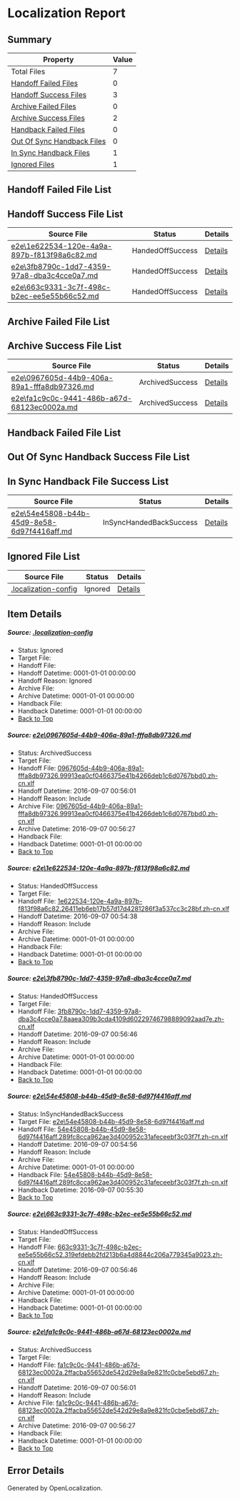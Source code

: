 # <a name='report-top'></a> Localization Report

## Summary
 Property | Value 
 -------- | ----- 
 Total Files | 7
[ Handoff Failed Files ](#handoff-failed-list)| 0
[ Handoff Success Files ](#handoff-success-list)| 3
[ Archive Failed Files ](#archive-failed-list)| 0
[ Archive Success Files ](#archive-success-list)| 2
[ Handback Failed Files ](#handback-failed-list)| 0
[ Out Of Sync Handback Files ](#outofsync-handback-success-list)| 0
[ In Sync Handback Files ](#insync-handback-success-list)| 1
[ Ignored Files ](#ignored-list)| 1

## <a name='handoff-failed-list'></a> Handoff Failed File List

## <a name='handoff-success-list'></a> Handoff Success File List
 Source File | Status | Details 
 ----------- | ------ | ------- 
 [e2e\1e622534-120e-4a9a-897b-f813f98a6c82.md](https://github.com/OpenLocalizationTestOrg/ol-test0/blob/b99ac5d43af3f86acfcd10aad21568bef6e76b72/e2e/1e622534-120e-4a9a-897b-f813f98a6c82.md) | HandedOffSuccess | [Details](#7123fd91185970a0d1c0f33658026b38123e63a92)
 [e2e\3fb8790c-1dd7-4359-97a8-dba3c4cce0a7.md](https://github.com/OpenLocalizationTestOrg/ol-test0/blob/e78844604966a67667d32a5f284ebeebf3b53fa9/e2e/3fb8790c-1dd7-4359-97a8-dba3c4cce0a7.md) | HandedOffSuccess | [Details](#75c4b99bd78e822fc88ecadc92761e2233ba14923)
 [e2e\663c9331-3c7f-498c-b2ec-ee5e55b66c52.md](https://github.com/OpenLocalizationTestOrg/ol-test0/blob/e78844604966a67667d32a5f284ebeebf3b53fa9/e2e/663c9331-3c7f-498c-b2ec-ee5e55b66c52.md) | HandedOffSuccess | [Details](#b1905d147bedb337355259ef285ab20b0346879e5)

## <a name='archive-failed-list'></a> Archive Failed File List

## <a name='archive-success-list'></a> Archive Success File List
 Source File | Status | Details 
 ----------- | ------ | ------- 
 [e2e\0967605d-44b9-406a-89a1-fffa8db97326.md](https://github.com/OpenLocalizationTestOrg/ol-test0/blob/7456d31cc723e507bdabf0ac5d86260925606fea/e2e/0967605d-44b9-406a-89a1-fffa8db97326.md) | ArchivedSuccess | [Details](#ce4ac08f745c439f5bad175f8ff10714ac5af80b1)
 [e2e\fa1c9c0c-9441-486b-a67d-68123ec0002a.md](https://github.com/OpenLocalizationTestOrg/ol-test0/blob/7456d31cc723e507bdabf0ac5d86260925606fea/e2e/fa1c9c0c-9441-486b-a67d-68123ec0002a.md) | ArchivedSuccess | [Details](#84b963aefb0349c07b7233f1c88923591f5e66b96)

## <a name='handback-failed-list'></a> Handback Failed File List

## <a name='outofsync-handback-success-list'></a> Out Of Sync Handback Success File List

## <a name='insync-handback-success-list'></a> In Sync Handback File Success List
 Source File | Status | Details 
 ----------- | ------ | ------- 
 [e2e\54e45808-b44b-45d9-8e58-6d97f4416aff.md](https://github.com/OpenLocalizationTestOrg/ol-test0/blob/7f08f72d32c09e57e156145056ddd1ac1ce6384c/e2e/54e45808-b44b-45d9-8e58-6d97f4416aff.md) | InSyncHandedBackSuccess | [Details](#598997d14bf6b1f59b3ed01891a522017bd350984)

## <a name='ignored-list'></a> Ignored File List
 Source File | Status | Details 
 ----------- | ------ | ------- 
 [.localization-config](https://github.com/OpenLocalizationTestOrg/ol-test0/blob/e78844604966a67667d32a5f284ebeebf3b53fa9/.localization-config) | Ignored | [Details](#3d4f252ac210baf56311d7e97dcc2db10974dbd20)

## Item Details
##### <a name='3d4f252ac210baf56311d7e97dcc2db10974dbd20'></a> Source: [.localization-config](https://github.com/OpenLocalizationTestOrg/ol-test0/blob/e78844604966a67667d32a5f284ebeebf3b53fa9/.localization-config)
* Status: Ignored
* Target File: 
* Handoff File: 
* Handoff Datetime: 0001-01-01 00:00:00
* Handoff Reason: Ignored
* Archive File: 
* Archive Datetime: 0001-01-01 00:00:00
* Handback File: 
* Handback Datetime: 0001-01-01 00:00:00
* [Back to Top](#report-top)

##### <a name='ce4ac08f745c439f5bad175f8ff10714ac5af80b1'></a> Source: [e2e\0967605d-44b9-406a-89a1-fffa8db97326.md](https://github.com/OpenLocalizationTestOrg/ol-test0/blob/7456d31cc723e507bdabf0ac5d86260925606fea/e2e/0967605d-44b9-406a-89a1-fffa8db97326.md)
* Status: ArchivedSuccess
* Target File: 
* Handoff File: [0967605d-44b9-406a-89a1-fffa8db97326.99913ea0cf0466375e41b4266deb1c6d0767bbd0.zh-cn.xlf](https://github.com/OpenLocalizationTestOrg/ol-test0-handoff/blob/fa9e63f0883f81ccae070fe6a738ae887be48297/ol-handoff/OpenLocalizationTestOrg/ol-test0-zhcn/ci/ht/0967605d-44b9-406a-89a1-fffa8db97326.99913ea0cf0466375e41b4266deb1c6d0767bbd0.zh-cn.xlf)
* Handoff Datetime: 2016-09-07 00:56:01
* Handoff Reason: Include
* Archive File: [0967605d-44b9-406a-89a1-fffa8db97326.99913ea0cf0466375e41b4266deb1c6d0767bbd0.zh-cn.xlf](https://github.com/OpenLocalizationTestOrg/ol-test0-handoff/blob/778c828a6fde6cbf5c64799af3df45f04e1f67ce/ol-archive/OpenLocalizationTestOrg/ol-test0-zhcn/ci/ht/0967605d-44b9-406a-89a1-fffa8db97326.99913ea0cf0466375e41b4266deb1c6d0767bbd0.zh-cn.xlf)
* Archive Datetime: 2016-09-07 00:56:27
* Handback File: 
* Handback Datetime: 0001-01-01 00:00:00
* [Back to Top](#report-top)

##### <a name='7123fd91185970a0d1c0f33658026b38123e63a92'></a> Source: [e2e\1e622534-120e-4a9a-897b-f813f98a6c82.md](https://github.com/OpenLocalizationTestOrg/ol-test0/blob/b99ac5d43af3f86acfcd10aad21568bef6e76b72/e2e/1e622534-120e-4a9a-897b-f813f98a6c82.md)
* Status: HandedOffSuccess
* Target File: 
* Handoff File: [1e622534-120e-4a9a-897b-f813f98a6c82.26411eb6eb17b57d17d4281286f3a537cc3c28bf.zh-cn.xlf](https://github.com/OpenLocalizationTestOrg/ol-test0-handoff/blob/af0197f990170e2d3c5bc2c73eef2d1ea2a70ff9/ol-handoff/OpenLocalizationTestOrg/ol-test0-zhcn/ci/ht/1e622534-120e-4a9a-897b-f813f98a6c82.26411eb6eb17b57d17d4281286f3a537cc3c28bf.zh-cn.xlf)
* Handoff Datetime: 2016-09-07 00:54:38
* Handoff Reason: Include
* Archive File: 
* Archive Datetime: 0001-01-01 00:00:00
* Handback File: 
* Handback Datetime: 0001-01-01 00:00:00
* [Back to Top](#report-top)

##### <a name='75c4b99bd78e822fc88ecadc92761e2233ba14923'></a> Source: [e2e\3fb8790c-1dd7-4359-97a8-dba3c4cce0a7.md](https://github.com/OpenLocalizationTestOrg/ol-test0/blob/e78844604966a67667d32a5f284ebeebf3b53fa9/e2e/3fb8790c-1dd7-4359-97a8-dba3c4cce0a7.md)
* Status: HandedOffSuccess
* Target File: 
* Handoff File: [3fb8790c-1dd7-4359-97a8-dba3c4cce0a7.8aaea309b3cda4109d60229746798889092aad7e.zh-cn.xlf](https://github.com/OpenLocalizationTestOrg/ol-test0-handoff/blob/f61b11602d76d1fc441a06f6c851490cccda1949/ol-handoff/OpenLocalizationTestOrg/ol-test0-zhcn/ci/ht/3fb8790c-1dd7-4359-97a8-dba3c4cce0a7.8aaea309b3cda4109d60229746798889092aad7e.zh-cn.xlf)
* Handoff Datetime: 2016-09-07 00:56:46
* Handoff Reason: Include
* Archive File: 
* Archive Datetime: 0001-01-01 00:00:00
* Handback File: 
* Handback Datetime: 0001-01-01 00:00:00
* [Back to Top](#report-top)

##### <a name='598997d14bf6b1f59b3ed01891a522017bd350984'></a> Source: [e2e\54e45808-b44b-45d9-8e58-6d97f4416aff.md](https://github.com/OpenLocalizationTestOrg/ol-test0/blob/7f08f72d32c09e57e156145056ddd1ac1ce6384c/e2e/54e45808-b44b-45d9-8e58-6d97f4416aff.md)
* Status: InSyncHandedBackSuccess
* Target File: [e2e\54e45808-b44b-45d9-8e58-6d97f4416aff.md](https://github.com/OpenLocalizationTestOrg/ol-test0-zhcn/blob/d31354347fb5a1e28abbab9e5ea0b1ed0e33b12b/e2e/54e45808-b44b-45d9-8e58-6d97f4416aff.md)
* Handoff File: [54e45808-b44b-45d9-8e58-6d97f4416aff.289fc8cca962ae3d400952c31afeceebf3c03f7f.zh-cn.xlf](https://github.com/OpenLocalizationTestOrg/ol-test0-handoff/blob/fc7785c9f692cc6cb95e01cff941453909912b29/ol-handoff/OpenLocalizationTestOrg/ol-test0-zhcn/ci/ht/54e45808-b44b-45d9-8e58-6d97f4416aff.289fc8cca962ae3d400952c31afeceebf3c03f7f.zh-cn.xlf)
* Handoff Datetime: 2016-09-07 00:54:56
* Handoff Reason: Include
* Archive File: 
* Archive Datetime: 0001-01-01 00:00:00
* Handback File: [54e45808-b44b-45d9-8e58-6d97f4416aff.289fc8cca962ae3d400952c31afeceebf3c03f7f.zh-cn.xlf](https://github.com/OpenLocalizationTestOrg/ol-test0-handback/blob/6632cee450333c681fc5bed96797521859162a7d/ol-handback/OpenLocalizationTestOrg/ol-test0-zhcn/ci/ht/54e45808-b44b-45d9-8e58-6d97f4416aff.289fc8cca962ae3d400952c31afeceebf3c03f7f.zh-cn.xlf)
* Handback Datetime: 2016-09-07 00:55:30
* [Back to Top](#report-top)

##### <a name='b1905d147bedb337355259ef285ab20b0346879e5'></a> Source: [e2e\663c9331-3c7f-498c-b2ec-ee5e55b66c52.md](https://github.com/OpenLocalizationTestOrg/ol-test0/blob/e78844604966a67667d32a5f284ebeebf3b53fa9/e2e/663c9331-3c7f-498c-b2ec-ee5e55b66c52.md)
* Status: HandedOffSuccess
* Target File: 
* Handoff File: [663c9331-3c7f-498c-b2ec-ee5e55b66c52.319efdebb2fd213b6a4d8844c206a779345a9023.zh-cn.xlf](https://github.com/OpenLocalizationTestOrg/ol-test0-handoff/blob/f61b11602d76d1fc441a06f6c851490cccda1949/ol-handoff/OpenLocalizationTestOrg/ol-test0-zhcn/ci/ht/663c9331-3c7f-498c-b2ec-ee5e55b66c52.319efdebb2fd213b6a4d8844c206a779345a9023.zh-cn.xlf)
* Handoff Datetime: 2016-09-07 00:56:46
* Handoff Reason: Include
* Archive File: 
* Archive Datetime: 0001-01-01 00:00:00
* Handback File: 
* Handback Datetime: 0001-01-01 00:00:00
* [Back to Top](#report-top)

##### <a name='84b963aefb0349c07b7233f1c88923591f5e66b96'></a> Source: [e2e\fa1c9c0c-9441-486b-a67d-68123ec0002a.md](https://github.com/OpenLocalizationTestOrg/ol-test0/blob/7456d31cc723e507bdabf0ac5d86260925606fea/e2e/fa1c9c0c-9441-486b-a67d-68123ec0002a.md)
* Status: ArchivedSuccess
* Target File: 
* Handoff File: [fa1c9c0c-9441-486b-a67d-68123ec0002a.2ffacba55652de542d29e8a9e821fc0cbe5ebd67.zh-cn.xlf](https://github.com/OpenLocalizationTestOrg/ol-test0-handoff/blob/fa9e63f0883f81ccae070fe6a738ae887be48297/ol-handoff/OpenLocalizationTestOrg/ol-test0-zhcn/ci/ht/fa1c9c0c-9441-486b-a67d-68123ec0002a.2ffacba55652de542d29e8a9e821fc0cbe5ebd67.zh-cn.xlf)
* Handoff Datetime: 2016-09-07 00:56:01
* Handoff Reason: Include
* Archive File: [fa1c9c0c-9441-486b-a67d-68123ec0002a.2ffacba55652de542d29e8a9e821fc0cbe5ebd67.zh-cn.xlf](https://github.com/OpenLocalizationTestOrg/ol-test0-handoff/blob/778c828a6fde6cbf5c64799af3df45f04e1f67ce/ol-archive/OpenLocalizationTestOrg/ol-test0-zhcn/ci/ht/fa1c9c0c-9441-486b-a67d-68123ec0002a.2ffacba55652de542d29e8a9e821fc0cbe5ebd67.zh-cn.xlf)
* Archive Datetime: 2016-09-07 00:56:27
* Handback File: 
* Handback Datetime: 0001-01-01 00:00:00
* [Back to Top](#report-top)


## Error Details

Generated by OpenLocalization.
